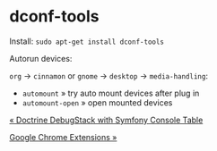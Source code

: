 # dconf-tools

Install: `sudo apt-get install dconf-tools`

Autorun devices:

`org` → `cinnamon` or `gnome` → `desktop` → `media-handling`:

*   `automount` » try auto mount devices after plug in
*   `automount-open` » open mounted devices

[« Doctrine DebugStack with Symfony Console Table](doctrine-debugstack-with-symfony-console-table.html)

[Google Chrome Extensions »](google-chrome-extensions.html)


